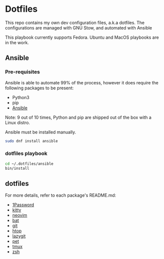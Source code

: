 # Dotfiles

This repo contains my own dev configuration files, a.k.a dotfiles.
The configurations are managed with GNU Stow, and automated with Ansible

This playbook currently supports Fedora. Ubuntu and MacOS playbooks are in the work.

## Ansible

### Pre-requisites

Ansible is able to automate 99% of the process, however it does require the following packages to be present:

- Python3
- pip
- [Ansible](https://docs.ansible.com/ansible/latest/index.html)

Note: 9 out of 10 times, Python and pip are shipped out of the box with a Linux distro.

Ansible must be installed manually.

``` bash
sudo dnf install ansible
```

### dotfiles playbook

``` bash
cd ~/.dotfiles/ansible
bin/install
```

## dotfiles

For more details, refer to each package's README.md:

- [1Password](./1password/README.md)
- [kitty](./kitty/README.md)
- [neovim](./nvim/README.md)
- [bat](./bat/README.md)
- [git](./git/README.md)
- [htop](./htop/README.md)
- [lazygit](./lazygit/README.md)
- [pet](./pet/README.md)
- [tmux](./tmux/README.md)
- [zsh](./shell/README.md)

